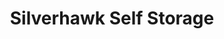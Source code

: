 ---
title: "Silverhawk Self Storage"
url: /murrieta/silverhawk-self-storage/
shop: storage rental
---